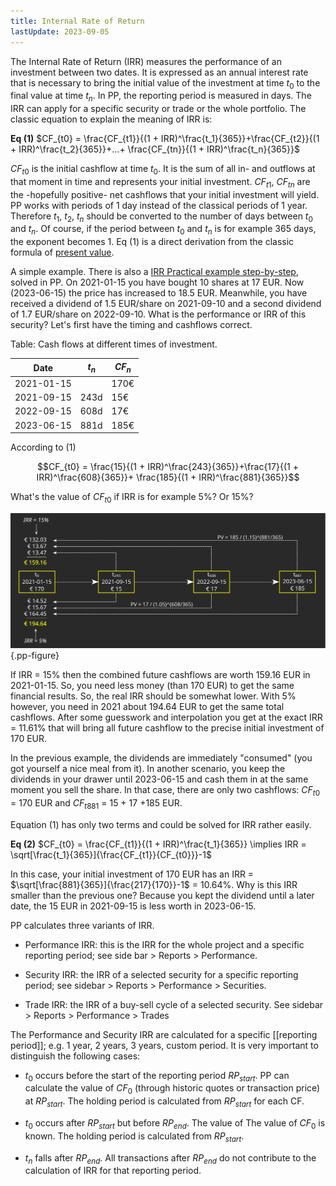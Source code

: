 ```yaml
---
title: Internal Rate of Return
lastUpdate: 2023-09-05
---
```


The Internal Rate of Return (IRR) measures the performance of an investment between two dates. It is expressed as an annual interest rate that is necessary to bring the initial value of the investment at time $t_{0}$ to the final value at time $t_{n}$. In PP, the reporting period is measured in days. The IRR can apply for a specific security or trade or the whole portfolio. The classic equation to explain the meaning of IRR is:

**Eq (1)**    $CF_{t0} = \frac{CF_{t1}}{(1 + IRR)^\frac{t_1}{365}}+\frac{CF_{t2}}{(1 + IRR)^\frac{t_2}{365}}+...+ \frac{CF_{tn}}{(1 + IRR)^\frac{t_n}{365}}$

$CF_{t0}$ is the initial cashflow at time $t_0$. It is the sum of all in- and outflows at that moment in time and represents your initial investment. $CF_{t1}$, $CF_{tn}$ are the -hopefully positive- net cashflows that your initial investment will yield. PP works with periods of 1 day instead of the classical periods of 1 year. Therefore $t_1$, $t_2$, $t_n$ should be converted to the number of days between $t_0$ and $t_n$. Of course, if the period between $t_0$ and $t_n$ is  for example 365 days, the exponent becomes 1. Eq (1) is a direct derivation from the classic formula of [present value](images/irr-future-present-value.svg).

A simple example. There is also a [IRR Practical example step-by-step](irr-example.md), solved in PP. On 2021-01-15 you have bought 10 shares at 17 EUR. Now (2023-06-15) the price has increased to 18.5 EUR. Meanwhile, you have received a dividend of 1.5 EUR/share on 2021-09-10 and a second dividend of 1.7 EUR/share on 2022-09-10. What is the performance or IRR of this security? Let's first have the timing and cashflows correct.


Table: Cash flows at different times of investment.

| Date       | $t_n$ | $CF_n$           |
|------------|-------|------------------|
| 2021-01-15 |       |  170€            |
| 2021-09-15 | 243d  | 15€              |
| 2022-09-15 | 608d  | 17€              |
| 2023-06-15 | 881d  | 185€             |

According to (1)

$$CF_{t0} = \frac{15}{(1 + IRR)^\frac{243}{365}}+\frac{17}{(1 + IRR)^\frac{608}{365}}+ \frac{185}{(1 + IRR)^\frac{881}{365}}$$

What's the value of $CF_{t0}$ if IRR is for example 5%? Or 15%?

![Calculating IRR](images/irr-calculations.svg){.pp-figure}

If IRR = 15% then the combined future cashflows are worth 159.16 EUR in 2021-01-15. So, you need less money (than 170 EUR) to get the same financial results.  So, the real IRR should be somewhat lower. With 5% however, you need in 2021 about 194.64 EUR to get the same total cashflows. After some guesswork and interpolation you get at the exact IRR = 11.61% that will bring all future cashflow to the precise initial investment of 170 EUR.

In the previous example, the dividends are immediately "consumed" (you got yourself a nice meal from it). In another scenario, you keep the dividends in your drawer until 2023-06-15 and cash them in at the same moment you sell the share. In that case, there are only two cashflows: $CF_{t0}$ = 170 EUR and $CF_{t881}$ = 15 + 17 +185 EUR.

Equation (1) has only two terms and could be solved for IRR rather easily.

**Eq (2)**    $CF_{t0} = \frac{CF_{t1}}{(1 + IRR)^\frac{t_1}{365}} \implies  IRR = \sqrt[\frac{t_1}{365}]{\frac{CF_{t1}}{CF_{t0}}}-1$

In this case, your initial investment of 170 EUR has an IRR = $\sqrt[\frac{881}{365}]{\frac{217}{170}}-1$ = 10.64%. Why is this IRR smaller than the previous one? Because you kept the dividend until a later date, the 15 EUR in 2021-09-15 is less worth in 2023-06-15.

PP calculates three variants of IRR.

  + Performance IRR: this is the IRR for the whole project and a specific reporting period; see side bar > Reports > Performance.

  + Security IRR: the IRR of a selected security for a specific reporting period; see sidebar > Reports > Performance > Securities.

  + Trade IRR: the IRR of a buy-sell cycle of a selected security. See sidebar > Reports > Performance > Trades

The Performance and Security IRR are calculated for a specific [[reporting period]]; e.g. 1 year, 2 years, 3 years, custom period. It is very important to distinguish the following cases:

  + $t_0$ occurs before the start of the reporting period $RP_{start}$.  PP can calculate the value of $CF_0$ (through historic quotes or transaction price) at $RP_{start}$. The holding period is calculated from $RP_{start}$ for each CF.

  + $t_0$ occurs after $RP_{start}$ but before $RP_{end}$. The value of  The value of $CF_0$ is known. The holding period is calculated from $RP_{start}$.

  + $t_n$ falls after $RP_{end}$. All transactions after $RP_{end}$ do not contribute to the calculation of IRR for that reporting period.
